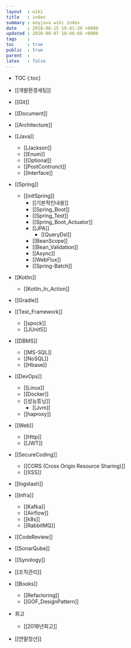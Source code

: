 ```yaml
---
layout  : wiki
title   : index
summary : anyjava wiki index 
date    : 2018-08-15 19:41:36 +0900
updated : 2020-09-07 10:46:08 +0900
tags    :
toc     : true
public  : true
parent  :
latex   : false
---
```

* TOC
{:toc}

* [[개발환경세팅]]
* [[Git]]
* [[Document]]
* [[Architecture]]
* [[Java]]
	* [[Jackson]] 
	* [[Enum]]
	* [[Optional]]
	* [[PostContrunct]]
	* [[Interface]]
* [[Spring]]
  * [[initSpring]]
	* [[기본적인내용]] 
	* [[Spring_Boot]]
	* [[Spring_Test]]
	* [[Spring_Boot_Actuator]]
	* [[JPA]] 
		* [[QueryDsl]]
	* [[BeanScope]]
	* [[Bean_Validation]]
	* [[Async]]
	* [[WebFlux]]
	* [[Spring-Batch]]
* [[Kotlin]]
  * [[Kotlin_In_Action]]
* [[Gradle]]
* [[Test_Framework]]
  * [[spock]] 
  * [[JUnit5]]
* [[DBMS]] 
	* [[MS-SQL]] 
  * [[NoSQL]]
  * [[Hbase]]
* [[DevOps]]
	* [[Linux]]
	* [[Docker]]
	* [[성능튜닝]]
		* [[Jvm]] 
  * [[haproxy]]
* [[Web]]
	* [[Http]]
  * [[JWT]]
* [[SecureCoding]] 
	* [[CORS (Cross Origin Resource Sharing)]]
	* [[XSS]]
* [[logstash]]
* [[Infra]]
  * [[Kafka]]
  * [[Airflow]]
  * [[k8s]]
  * [[RabbitMQ]]
* [[CodeReview]]
* [[SonarQube]]
* [[Synology]]

* [[조직관리]]
* [[Books]]
	* [[Refactoring]] 
	* [[GOF_DesignPattern]]
* 회고
	* [[2018년회고]] 
* [[연말정산]] 
